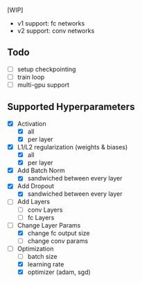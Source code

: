 [WIP]

* v1 support: fc networks
* v2 support: conv networks

## Todo

- [ ] setup checkpointing
- [ ] train loop
- [ ] multi-gpu support

## Supported Hyperparameters

- [x] Activation
    - [x] all
    - [x] per layer
- [x] L1/L2 regularization (weights & biases)
    - [x] all
    - [x] per layer
- [x] Add Batch Norm
    - [x] sandwiched between every layer
- [x] Add Dropout
    - [x] sandwiched between every layer
- [ ] Add Layers
    - [ ] conv Layers
    - [ ] fc Layers
- [ ] Change Layer Params
    - [x] change fc output size
    - [ ] change conv params
- [ ] Optimization
    - [ ] batch size
    - [x] learning rate
    - [x] optimizer (adam, sgd)